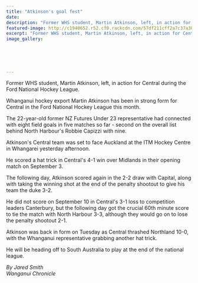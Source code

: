 ```yaml
---
title: "Atkinson's goal fest"
date: 
description: "Former WHS student, Martin Atkinson, left, in action for Central during the Ford National Hockey League, Wanganui Chronicle article on 16/9/16..."
featured-image: http://c1940652.r52.cf0.rackcdn.com/57df211cff2a7c37a3000383/Ex-Martin-Atkinson-playing-for-Central-during-Nat-Hockey-League.jpg
excerpt: "Former WHS student, Martin Atkinson, left, in action for Central during the Ford National Hockey League."
image_gallery:
    
    
    
    
    
---
```


<p>Former WHS student, Martin Atkinson, left, in action for Central during the Ford National Hockey League.</p>
<p>Whanganui hockey export Martin Atkinson has been in strong form for Central in the Ford National Hockey League this month.</p>
<p>The 22-year-old former NZ Futures Under 23 representative had connected with eight field goals in five matches so far - second on the overall list behind North Harbour's Robbie Capizzi with nine.</p>
<p>Atkinson's Central team was set to face Auckland at the ITM Hockey Centre in Whangarei yesterday afternoon.</p>
<p>He scored a hat trick in Central's 4-1 win over Midlands in their opening match on September 3.</p>
<p>The following day, Atkinson scored again in the 2-2 draw with Capital, along with taking the winning shot at the end of the penalty shootout to give his team the duke 3-2.</p>
<p>He did not score on September 10 in Central's 3-1 loss to competition leaders Canterbury, but the following day got the crucial 60th minute score to tie the match with North Harbour 3-3, although they would go on to lose the penalty shootout 2-1.</p>
<p>Atkinson was back in form on Tuesday as Central thrashed Northland 10-0, with the Whanganui representative grabbing another hat trick.</p>
<p>He will be heading off to South Australia to play at the end of the national league.</p>
<p><em>By Jared Smith</em><br /><em>Wanganui Chronicle&nbsp;</em></p>

